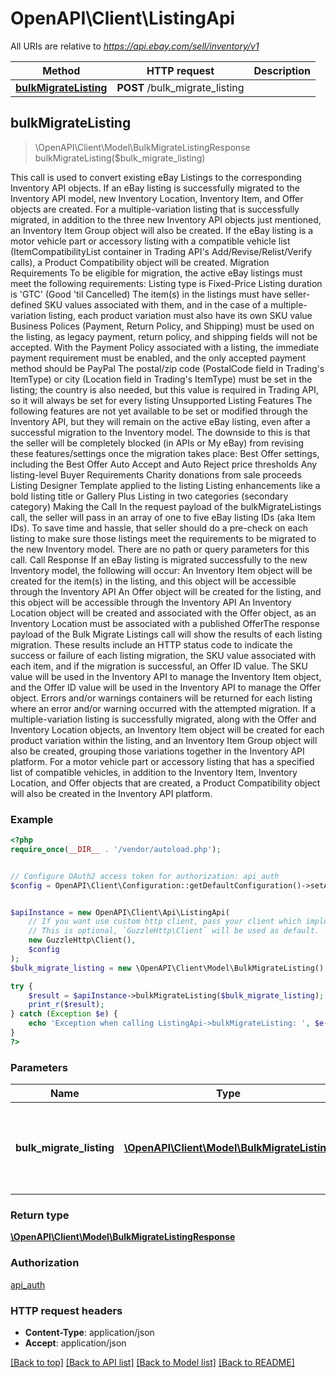 # OpenAPI\Client\ListingApi

All URIs are relative to *https://api.ebay.com/sell/inventory/v1*

Method | HTTP request | Description
------------- | ------------- | -------------
[**bulkMigrateListing**](ListingApi.md#bulkMigrateListing) | **POST** /bulk_migrate_listing | 



## bulkMigrateListing

> \OpenAPI\Client\Model\BulkMigrateListingResponse bulkMigrateListing($bulk_migrate_listing)



This call is used to convert existing eBay Listings to the corresponding Inventory API objects. If an eBay listing is successfully migrated to the Inventory API model, new Inventory Location, Inventory Item, and Offer objects are created. For a multiple-variation listing that is successfully migrated, in addition to the three new Inventory API objects just mentioned, an Inventory Item Group object will also be created. If the eBay listing is a motor vehicle part or accessory listing with a compatible vehicle list (ItemCompatibilityList container in Trading API's Add/Revise/Relist/Verify calls), a Product Compatibility object will be created. Migration Requirements To be eligible for migration, the active eBay listings must meet the following requirements: Listing type is Fixed-Price Listing duration is 'GTC' (Good 'til Cancelled) The item(s) in the listings must have seller-defined SKU values associated with them, and in the case of a multiple-variation listing, each product variation must also have its own SKU value Business Polices (Payment, Return Policy, and Shipping) must be used on the listing, as legacy payment, return policy, and shipping fields will not be accepted. With the Payment Policy associated with a listing, the immediate payment requirement must be enabled, and the only accepted payment method should be PayPal The postal/zip code (PostalCode field in Trading's ItemType) or city (Location field in Trading's ItemType) must be set in the listing; the country is also needed, but this value is required in Trading API, so it will always be set for every listing Unsupported Listing Features The following features are not yet available to be set or modified through the Inventory API, but they will remain on the active eBay listing, even after a successful migration to the Inventory model. The downside to this is that the seller will be completely blocked (in APIs or My eBay) from revising these features/settings once the migration takes place: Best Offer settings, including the Best Offer Auto Accept and Auto Reject price thresholds Any listing-level Buyer Requirements Charity donations from sale proceeds Listing Designer Template applied to the listing Listing enhancements like a bold listing title or Gallery Plus Listing in two categories (secondary category) Making the Call In the request payload of the bulkMigrateListings call, the seller will pass in an array of one to five eBay listing IDs (aka Item IDs). To save time and hassle, that seller should do a pre-check on each listing to make sure those listings meet the requirements to be migrated to the new Inventory model. There are no path or query parameters for this call. Call Response If an eBay listing is migrated successfully to the new Inventory model, the following will occur: An Inventory Item object will be created for the item(s) in the listing, and this object will be accessible through the Inventory API An Offer object will be created for the listing, and this object will be accessible through the Inventory API An Inventory Location object will be created and associated with the Offer object, as an Inventory Location must be associated with a published OfferThe response payload of the Bulk Migrate Listings call will show the results of each listing migration. These results include an HTTP status code to indicate the success or failure of each listing migration, the SKU value associated with each item, and if the migration is successful, an Offer ID value. The SKU value will be used in the Inventory API to manage the Inventory Item object, and the Offer ID value will be used in the Inventory API to manage the Offer object. Errors and/or warnings containers will be returned for each listing where an error and/or warning occurred with the attempted migration. If a multiple-variation listing is successfully migrated, along with the Offer and Inventory Location objects, an Inventory Item object will be created for each product variation within the listing, and an Inventory Item Group object will also be created, grouping those variations together in the Inventory API platform. For a motor vehicle part or accessory listing that has a specified list of compatible vehicles, in addition to the Inventory Item, Inventory Location, and Offer objects that are created, a Product Compatibility object will also be created in the Inventory API platform.

### Example

```php
<?php
require_once(__DIR__ . '/vendor/autoload.php');


// Configure OAuth2 access token for authorization: api_auth
$config = OpenAPI\Client\Configuration::getDefaultConfiguration()->setAccessToken('YOUR_ACCESS_TOKEN');


$apiInstance = new OpenAPI\Client\Api\ListingApi(
    // If you want use custom http client, pass your client which implements `GuzzleHttp\ClientInterface`.
    // This is optional, `GuzzleHttp\Client` will be used as default.
    new GuzzleHttp\Client(),
    $config
);
$bulk_migrate_listing = new \OpenAPI\Client\Model\BulkMigrateListing(); // \OpenAPI\Client\Model\BulkMigrateListing | Details of the listings that needs to be migrated into Inventory

try {
    $result = $apiInstance->bulkMigrateListing($bulk_migrate_listing);
    print_r($result);
} catch (Exception $e) {
    echo 'Exception when calling ListingApi->bulkMigrateListing: ', $e->getMessage(), PHP_EOL;
}
?>
```

### Parameters


Name | Type | Description  | Notes
------------- | ------------- | ------------- | -------------
 **bulk_migrate_listing** | [**\OpenAPI\Client\Model\BulkMigrateListing**](../Model/BulkMigrateListing.md)| Details of the listings that needs to be migrated into Inventory |

### Return type

[**\OpenAPI\Client\Model\BulkMigrateListingResponse**](../Model/BulkMigrateListingResponse.md)

### Authorization

[api_auth](../../README.md#api_auth)

### HTTP request headers

- **Content-Type**: application/json
- **Accept**: application/json

[[Back to top]](#) [[Back to API list]](../../README.md#documentation-for-api-endpoints)
[[Back to Model list]](../../README.md#documentation-for-models)
[[Back to README]](../../README.md)

